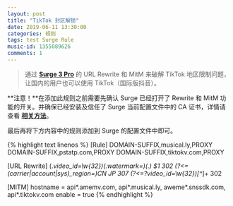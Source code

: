 ```yaml
---
layout: post
title: "TikTok 封区解锁"
date: 2019-06-11 13:30:00
categories: 规则
tags: test Surge Rule
music-id: 1355089626
comments: 1
---
```


> 通过 [**Surge 3 Pro**](https://nssurge.com) 的 URL Rewrite 和 MitM 来破解 TikTok 地区限制问题，让国内的用户也可以使用 TikTok（国际版抖音）。

<!--more-->

**注意！**在添加此规则之前需要先确认 Surge 已经打开了 Rewrite 和 MitM 功能的开关。并确保已经安装及信任了 Surge 当前配置文件中的 CA 证书，详情请查看 [**相关方法**](http://t.cn/AiCtbSCz)。

最后再将下方内容中的规则添加到 Surge 的配置文件中即可。

{% highlight text linenos %}
[Rule]
DOMAIN-SUFFIX,musical.ly,PROXY
DOMAIN-SUFFIX,pstatp.com,PROXY
DOMAIN-SUFFIX,tiktokv.com,PROXY

[URL Rewrite]
(.*video_id=\w{32})(.*watermark=)(.*) $1 302
(?<=(carrier|account|sys)_region=)CN JP 307
(?<=\?video_id=\w{32})[^*]+ 302

[MITM]
hostname = api*.amemv.com, api*.musical.ly, aweme*.snssdk.com, api*.tiktokv.com
enable = true
{% endhighlight %}